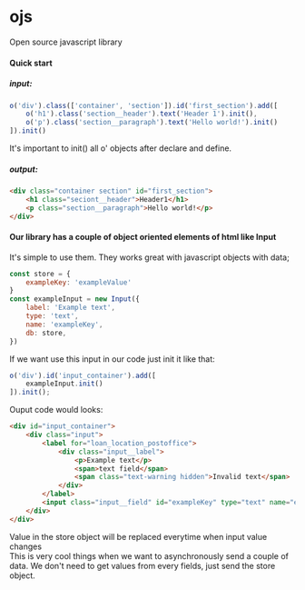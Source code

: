 # ojs
Open source javascript library
#### Quick start
##### input:
```javascript
o('div').class(['container', 'section']).id('first_section').add([
    o('h1').class('section__header').text('Header 1').init(),
    o('p').class('section__paragraph').text('Hello world!').init()
]).init()
```
It's important to init() all o' objects after declare and define.

##### output:
```html
<div class="container section" id="first_section">
    <h1 class="seciont__header">Header1</h1>
    <p class="section__paragraph">Hello world!</p>
</div>
```

#### Our library has a couple of object oriented elements of html like Input
It's simple to use them. They works great with javascript objects with data;
```javascript
const store = {
    exampleKey: 'exampleValue'
}
const exampleInput = new Input({
    label: 'Example text',
    type: 'text',
    name: 'exampleKey',
    db: store,
})
```
If we want use this input in our code just init it like that:
```javascript
o('div').id('input_container').add([
    exampleInput.init()
]).init();
```
Ouput code would looks:
```html
<div id="input_container">
    <div class="input">
        <label for="loan_location_postoffice">
            <div class="input__label">
                <p>Example text</p>
                <span>text field</span>
                <span class="text-warning hidden">Invalid text</span>
            </div>
        </label>
        <input class="input__field" id="exampleKey" type="text" name="exampleKey" placeholder="" required="true">
    </div>
</div>
```
Value in the store object will be replaced everytime when input value changes   
This is very cool things when we want to asynchronously send a couple of data. We don't need to get values from every fields, just send the store object. 
